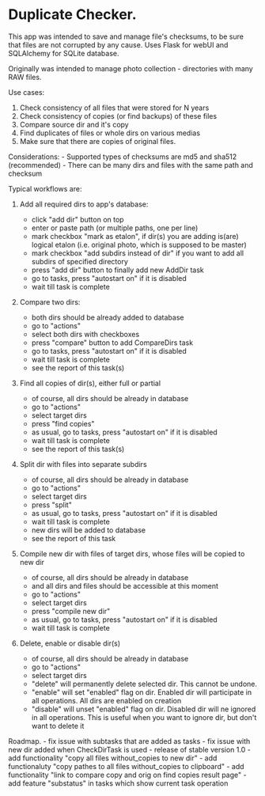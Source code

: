 
# Duplicate Checker.

This app was intended to save and manage file's checksums, to be sure that files are not corrupted by any cause.
Uses Flask for webUI and SQLAlchemy for SQLite database.


Originally was intended to manage photo collection - directories with many RAW files. 

Use cases:
1. Check consistency of all files that were stored for N years
2. Check consistency of copies (or find backups) of these files
3. Compare source dir and it's copy
4. Find duplicates of files or whole dirs on various medias
5. Make sure that there are copies of original files.	


Considerations:
	- Supported types of checksums are md5 and sha512 (recommended)
	- There can be many dirs and files with the same path and checksum
	


Typical workflows are:
1. Add all required dirs to app's database:
	- click "add dir" button on top
	- enter or paste path (or multiple paths, one per line)
	- mark checkbox "mark as etalon", if dir(s) you are adding is(are) logical etalon (i.e. original photo, which is supposed to be master)
	- mark checkbox "add subdirs instead of dir" if you want to add all subdirs of specified directory
	- press "add dir" button to finally add new AddDir task
	- go to tasks, press "autostart on" if it is disabled
	- wait till task is complete

2. Compare two dirs:
	- both dirs should be already added to database
	- go to "actions"
	- select both dirs with checkboxes
	- press "compare" button to add CompareDirs task
	- go to tasks, press "autostart on" if it is disabled
	- wait till task is complete
	- see the report of this task(s)

3. Find all copies of dir(s), either full or partial
	- of course, all dirs should be already in database
	- go to "actions"
	- select target dirs
	- press "find copies"
	- as usual, go to tasks, press "autostart on" if it is disabled
	- wait till task is complete
	- see the report of this task(s)

4. Split dir with files into separate subdirs
	- of course, all dirs should be already in database
	- go to "actions"
	- select target dirs
	- press "split"
	- as usual, go to tasks, press "autostart on" if it is disabled
	- wait till task is complete
	- new dirs will be added to database
	- see the report of this task

5. Compile new dir with files of target dirs, whose files will be copied to new dir
	- of course, all dirs should be already in database
	- and all dirs and files should be accessible at this moment
	- go to "actions"
	- select target dirs
	- press "compile new dir"
	- as usual, go to tasks, press "autostart on" if it is disabled
	- wait till task is complete

6. Delete, enable or disable dir(s)
	- of course, all dirs should be already in database
	- go to "actions"
	- select target dirs
	- "delete" will permanently delete selected dir. This cannot be undone.
	- "enable" will set "enabled" flag on dir. Enabled dir will participate in all operations. All dirs are enabled on creation
	- "disable" will unset "enabled" flag on dir. Disabled dir will ne ignored in all operations. This is useful when you want to ignore dir, but don't want to delete it
	


Roadmap.
	- fix issue with subtasks that are added as tasks
	- fix issue with new dir added when CheckDirTask is used
	- release of stable version 1.0
	- add functionality "copy all files without_copies to new dir"
	- add functionaluty "copy pathes to all files without_copies to clipboard"
	- add functionality "link to compare copy and orig on find copies result page"
	- add feature "substatus" in tasks which show current task operation


